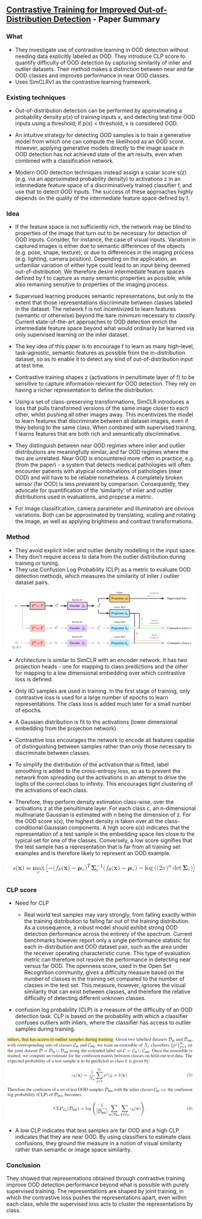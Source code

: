 ## [Contrastive Training for Improved Out-of-Distribution Detection](https://arxiv.org/abs/2007.05566) - Paper Summary

### What
- They investigate use of contrastive learning in OOD detection without needing data explicitly labeled as OOD. They introduce CLP score to quantify difficulty of OOD detection by capturing similarity of inlier and outlier datasets. Their method makes a distinction between near and far OOD classes and improves performance in near OOD classes.
- Uses SimCLRv1 as the contrastive learning framework.

### Existing techniques
- Out-of-distribution detection can be performed by approximating a probability density p(x) of training inputs x, and detecting test-time OOD inputs using a threshold;  if p(x) < threshold, x is considered OOD.

- An intuitive strategy for detecting OOD samples is to train a generative model from which one can compute the likelihood as an OOD score. However, applying generative models directly to the image space in OOD detection has not achieved state of the art results, even when combined with a classification network.

- Modern OOD detection techniques instead assign a scalar score s(z) (e.g. via an approximated probability density) to activations z in an intermediate feature space of a discriminatively trained classifier f, and use that to detect OOD inputs. The success of these approaches highly depends on the quality of the intermediate feature space defined by f.

### Idea
- If the feature space is not sufficiently rich, the network may be blind to properties of the image that turn out to be necessary for detection of OOD inputs. Consider, for instance, the case of visual inputs. Variation in captured images is either due to semantic differences of the objects (e.g. pose, shape, texture), or due to differences in the imaging process (e.g. lighting, camera position). Depending on the application, an unfamiliar variation of either type could lead to an input being deemed out-of-distribution. We therefore desire intermediate feature spaces defined by f to capture as many semantic properties as possible, while also remaining sensitive to properties of the imaging process.

- Supervised learning produces semantic representations, but only to the extent that those representations discriminate between classes labeled in the dataset. The network f is not incentivized to learn features (semantic or otherwise) beyond the bare minimum necessary to classify. Current state-of-the-art approaches to OOD detection enrich the intermediate feature space beyond what would ordinarily be learned via only supervised learning on the inlier dataset.

- The key idea of this paper is to encourage f to learn as many high-level, task-agnostic, semantic features as possible from the in-distribution dataset, so as to enable it to detect any kind of out-of-distribution input at test time. 

- Contrastive training shapes z (activations in penultimate layer of f) to be sensitive to capture information relevant for OOD detection. They rely on having a richer representation to define the distribution.

- Using a set of class-preserving transformations, SimCLR introduces a loss that pulls transformed versions of the same image closer to each other, whilst pushing all other images away. This incentivizes the model to learn features that discriminate between all dataset images, even if they belong to the same class. When combined with supervised training, f learns features that are both rich and semantically discriminative.

- They distinguish between near OOD regimes where inlier and outlier distributions are meaningfully similar, and far OOD regimes where the two are unrelated. Near OOD is encountered more often in practice, e.g. (from the paper) - a system that detects medical pathologies will often encounter patients with atypical combinations of pathologies  (near OOD) and will have to be reliable nonetheless. A completely broken sensor (far OOD) is less prevalent by comparison. Consequently, they advocate for quantification of the ‘similarity’ of inlier and outlier distributions used in evaluations, and propose a metric.

- For image classification, camera parameter and illumination are obvious variations. Both can be approximated by translating, scaling and rotating the image, as well as applying brightness and contrast transformations.


### Method
- They avoid explicit inlier and outlier density modelling in the input space.
- They don't require access to data from the outlier distribution during training or tuning.
- They use Confusion Log Probability (CLP) as a metric to evaluate OOD detection methods, which measures the similarity of inlier / outlier dataset pairs.
<img src="paperSummaries/contrastiveTrainingForOOD1.png?raw=true"/>

- Architecture is similar to SimCLR with an encoder network. It has two projection heads - one for mapping to class predictions and the other for mapping to a low dimensional embedding over which contrastive loss is defined.

- Only IID samples are used in training. In the first stage of training, only contrastive loss is used for a large number of epochs to learn representations. The class loss is added much later for a small number of epochs.

- A Gaussian distribution is fit to the activations (lower dimensional embedding from the projection network).

- Contrastive loss encourages the network to encode all features capable of distinguishing between samples rather than only those necessary to discriminate between classes. 

- To simplify the distribution of the activation that is fitted, label smoothing is added to the cross-entropy loss, so as to prevent the network from spreading out the activations in an attempt to drive the logits of the correct class to infinity. This encourages tight clustering of the activations of each class.

- Therefore, they perform density estimation class-wise, over the activations z at the penultimate layer. For each class c, an n-dimensional multivariate Gaussian is estimated with n being the dimension of z. For the OOD score s(x), the highest density is taken over all the class-conditional Gaussian components. A high score s(x) indicates that the representation of a test sample in the embedding space lies close to the typical set for one of the  classes. Conversely, a low score signifies that the test sample has a representation that is far from all training set examples and is therefore likely to represent an OOD example.

<img src="paperSummaries/contrastiveTrainingForOOD2.png?raw=true"/>

### CLP score
- Need for CLP 
    - Real world test samples may vary strongly, from falling exactly within the training distribution to falling far out of the training distribution. As a consequence, a robust model should exhibit strong OOD detection performance across the entirety of the spectrum. Current benchmarks however report only a single performance statistic for each in-distribution and OOD dataset pair, such as the area under the receiver operating characteristic curve. This type of evaluation metric can therefore not resolve the performance in detecting near versus far OOD. The openness score, used in the Open Set Recognition community, gives a difficulty measure based on the number of classes in the training set compared to the number of classes in the test set. This measure, however, ignores the visual similarity that can exist between classes, and therefore the relative difficulty of detecting different unknown classes.

- confusion log probability (CLP) is a measure of the difficulty of an OOD detection task. CLP is based on the probability with which a classifier confuses outliers with inliers, where the classifier has access to outlier samples during training.

<img src="paperSummaries/contrastiveTrainingForOOD3.png?raw=true"/>

- A low CLP indicates that test samples are far OOD and a high CLP indicates that they are near OOD.  By using classifiers to estimate class confusions, they ground the measure in a notion of visual similarity rather than semantic or image space similarity.

### Conclusion
They showed that representations obtained through contrastive training improve OOD detection performance beyond what is possible with purely supervised training. The representations are shaped by joint training, in which the contrastive loss pushes the representations apart, even within each class, while the supervised loss acts to cluster the representations by class.
